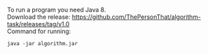 To run a program you need Java 8.<br>
Download the release: https://github.com/ThePersonThat/algorithm-task/releases/tag/v1.0
<br>
Command for running:<br>

```console
java -jar algorithm.jar
```
